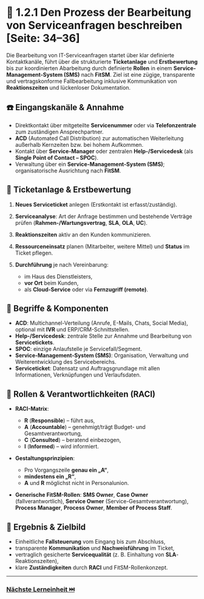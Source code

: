 # 🧭 1.2.1 Den Prozess der Bearbeitung von Serviceanfragen beschreiben [Seite: 34–36]

Die Bearbeitung von IT-Serviceanfragen startet über klar definierte Kontaktkanäle, führt über die strukturierte **Ticketanlage** und **Erstbewertung** bis zur koordinierten Abarbeitung durch definierte **Rollen** in einem **Service-Management-System (SMS)** nach **FitSM**. Ziel ist eine zügige, transparente und vertragskonforme Fallbearbeitung inklusive Kommunikation von **Reaktionszeiten** und lückenloser Dokumentation. 

## ☎️ Eingangskanäle & Annahme

* Direktkontakt über mitgeteilte **Servicenummer** oder via **Telefonzentrale** zum zuständigen Ansprechpartner.
* **ACD** (Automated Call Distribution) zur automatischen Weiterleitung außerhalb Kernzeiten bzw. bei hohem Aufkommen.
* Kontakt über **Service-Manager** oder zentralen **Help-/Servicedesk** (als **Single Point of Contact – SPOC**).
* Verwaltung über ein **Service-Management-System (SMS)**; organisatorische Ausrichtung nach **FitSM**.

## 📝 Ticketanlage & Erstbewertung

1. **Neues Serviceticket** anlegen (Erstkontakt ist erfasst/zuständig).
2. **Serviceanalyse**: Art der Anfrage bestimmen und bestehende Verträge prüfen (**Rahmen-/Wartungsvertrag**, **SLA**, **OLA**, **UC**).
3. **Reaktionszeiten** aktiv an den Kunden kommunizieren.
4. **Ressourceneinsatz** planen (Mitarbeiter, weitere Mittel) und **Status** im Ticket pflegen.
5. **Durchführung** je nach Vereinbarung:

   * im Haus des Dienstleisters,
   * **vor Ort** beim Kunden,
   * als **Cloud-Service** oder via **Fernzugriff (remote)**.

## 🧩 Begriffe & Komponenten

* **ACD**: Multichannel-Verteilung (Anrufe, E-Mails, Chats, Social Media), optional mit **IVR** und ERP/CRM-Schnittstellen.
* **Help-/Servicedesk**: zentrale Stelle zur Annahme und Bearbeitung von **Servicetickets**.
* **SPOC**: einzige Anlaufstelle je Servicefall/Segment.
* **Service-Management-System (SMS)**: Organisation, Verwaltung und Weiterentwicklung des Servicebereichs.
* **Serviceticket**: Datensatz und Auftragsgrundlage mit allen Informationen, Verknüpfungen und Verlaufsdaten.

## 👥 Rollen & Verantwortlichkeiten (RACI)

* **RACI-Matrix**:

  * **R** (**Responsible**) – führt aus,
  * **A** (**Accountable**) – genehmigt/trägt Budget- und Gesamtverantwortung,
  * **C** (**Consulted**) – beratend einbezogen,
  * **I** (**Informed**) – wird informiert.
* **Gestaltungsprinzipien**:

  * Pro Vorgangszeile **genau ein „A“**,
  * **mindestens ein „R“**,
  * **A** und **R** möglichst nicht in Personalunion.
* **Generische FitSM-Rollen**: **SMS Owner**, **Case Owner** (fallverantwortlich), **Service Owner** (Service-Gesamtverantwortung), **Process Manager**, **Process Owner**, **Member of Process Staff**.

## 🎯 Ergebnis & Zielbild

* Einheitliche **Fallsteuerung** vom Eingang bis zum Abschluss,
* transparente **Kommunikation** und **Nachweisführung** im Ticket,
* vertraglich gesicherte **Servicequalität** (z. B. Einhaltung von **SLA**-Reaktionszeiten),
* klare **Zuständigkeiten** durch **RACI** und FitSM-Rollenkonzept.

---

### [Nächste Lerneinheit ⏭️](./1.2.2_Prozesse_der_Stoerungs__und_Serviceanfragen_beschreiben.md)
